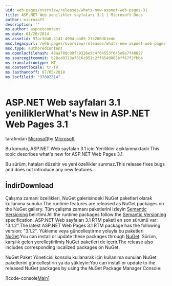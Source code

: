 ```yaml
---
uid: web-pages/overview/releases/whats-new-aspnet-web-pages-31
title: ASP.NET Web yenilikler sayfaları 3.1 | Microsoft Docs
author: microsoft
description: ''
ms.author: aspnetcontent
ms.date: 01/20/2014
ms.assetid: 97ac3da0-2141-4904-aa05-27e280db1e4e
msc.legacyurl: /web-pages/overview/releases/whats-new-aspnet-web-pages-31
msc.type: authoredcontent
ms.openlocfilehash: 48aa780c99fc9326e9c4f64553f645e9a7f48827
ms.sourcegitcommit: b28cd0313af316c051c2ff8549865bff67f2fbb4
ms.translationtype: MT
ms.contentlocale: tr-TR
ms.lasthandoff: 07/05/2018
ms.locfileid: "37802314"
---
```

<a name="whats-new-in-aspnet-web-pages-31"></a><span data-ttu-id="6a2df-102">ASP.NET Web sayfaları 3.1 yenilikler</span><span class="sxs-lookup"><span data-stu-id="6a2df-102">What's New in ASP.NET Web Pages 3.1</span></span>
====================
<span data-ttu-id="6a2df-103">tarafından [Microsoft](https://github.com/microsoft)</span><span class="sxs-lookup"><span data-stu-id="6a2df-103">by [Microsoft](https://github.com/microsoft)</span></span>

<span data-ttu-id="6a2df-104">Bu konuda, ASP.NET Web sayfaları 3.1 için Yenilikler açıklanmaktadır.</span><span class="sxs-lookup"><span data-stu-id="6a2df-104">This topic describes what's new for ASP.NET Web Pages 3.1.</span></span>

<span data-ttu-id="6a2df-105">Bu sürüm, hataları düzeltir ve yeni özellikler sunmaz.</span><span class="sxs-lookup"><span data-stu-id="6a2df-105">This release fixes bugs and does not introduce any new features.</span></span>

<a id="download"></a>
## <a name="download"></a><span data-ttu-id="6a2df-106">İndir</span><span class="sxs-lookup"><span data-stu-id="6a2df-106">Download</span></span>

<span data-ttu-id="6a2df-107">Çalışma zamanı özellikleri, NuGet galerisindeki NuGet paketleri olarak kullanıma sunulur.</span><span class="sxs-lookup"><span data-stu-id="6a2df-107">The runtime features are released as NuGet packages on the NuGet gallery.</span></span> <span data-ttu-id="6a2df-108">Tüm çalışma zamanı paketlerini izleyin [Semantic Versioning](http://semver.org/) belirtimi.</span><span class="sxs-lookup"><span data-stu-id="6a2df-108">All the runtime packages follow the [Semantic Versioning](http://semver.org/) specification.</span></span> <span data-ttu-id="6a2df-109">ASP.NET Web sayfaları 3.1 RTM paketi en son sürümü var: "3.1.2".</span><span class="sxs-lookup"><span data-stu-id="6a2df-109">The latest ASP.NET Web Pages 3.1 RTM package has the following version: "3.1.2".</span></span> <span data-ttu-id="6a2df-110">Yükleme veya güncelleştirme yoluyla bu paketleri [NuGet](http://www.nuget.org/packages/Microsoft.AspNet.WebPages/).</span><span class="sxs-lookup"><span data-stu-id="6a2df-110">You can install or update these packages through [NuGet](http://www.nuget.org/packages/Microsoft.AspNet.WebPages/).</span></span> <span data-ttu-id="6a2df-111">Sürüm, karşılık gelen yerelleştirilmiş NuGet paketleri de içerir.</span><span class="sxs-lookup"><span data-stu-id="6a2df-111">The release also includes corresponding localized packages on NuGet.</span></span>

<span data-ttu-id="6a2df-112">NuGet Paket Yöneticisi konsolu kullanarak için kullanıma sunulan NuGet paketlerini güncelleştirin ya da yükleyin:</span><span class="sxs-lookup"><span data-stu-id="6a2df-112">You can install or update to the released NuGet packages by using the NuGet Package Manager Console:</span></span>

[!code-console[Main](whats-new-aspnet-web-pages-31/samples/sample1.cmd)]

